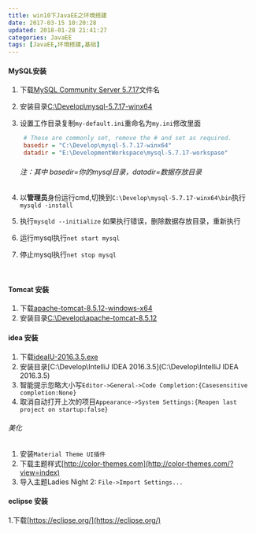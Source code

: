 ```yaml
---
title: win10下JavaEE之环境搭建
date: 2017-03-15 10:20:28
updated: 2018-01-28 21:41:27categories: JavaEE
tags: [JavaEE,环境搭建,基础]
---
```


#### MySQL安装

1. 下载[MySQL Community Server 5.7.17](https://dev.mysql.com/downloads/mysql/)文件名

2. 安装目录[C:\Develop\mysql-5.7.17-winx64](C:\Develop\mysql-5.7.17-winx64)

3. 设置工作目录复制`my-default.ini`重命名为`my.ini`修改里面

   ```ini
    # These are commonly set, remove the # and set as required.
    basedir = "C:\Develop\mysql-5.7.17-winx64"
    datadir = "E:\DevelopmentWorkspace\mysql-5.7.17-workspase"
   ```

   ###### 注：其中 basedir=你的mysql目录，datadir=数据存放目录

4. 以**管理员**身份运行cmd,切换到`C:\Develop\mysql-5.7.17-winx64\bin`执行`mysqld -install`

5. 执行`mysqld --initialize` 如果执行错误，删除数据存放目录，重新执行

6. 运行mysql执行`net start mysql`

7. 停止mysql执行`net stop mysql`

   ​

#### Tomcat 安装

1. 下载[apache-tomcat-8.5.12-windows-x64](http://tomcat.apache.org/download-80.cgi)
2. 安装目录[C:\Develop\apache-tomcat-8.5.12](C:\Develop\apache-tomcat-8.5.12)

#### idea 安装

1. 下载[ideaIU-2016.3.5.exe](https://www.jetbrains.com/idea/)
2. 安装目录[C:\Develop\IntelliJ IDEA 2016.3.5](C:\Develop\IntelliJ IDEA 2016.3.5)
3. 智能提示忽略大小写`Editor->General->Code Completion:{Casesensitive completion:None}`
4. 取消自动打开上次的项目`Appearance->System Settings:{Reopen last project on startup:false}`

###### 美化

1. 安装`Material Theme UI插件` 
2. 下载主题样式[http://color-themes.com](http://color-themes.com/?view=index)
3. 导入主题Ladies Night 2: `File->Import Settings...`

#### eclipse 安装

1.下载[https://eclipse.org/](https://eclipse.org/)

